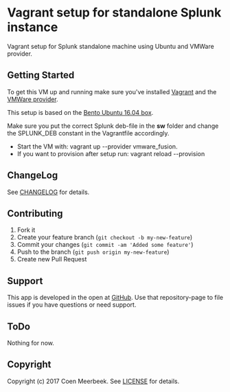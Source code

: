# Vagrant setup for standalone Splunk instance
Vagrant setup for Splunk standalone machine using Ubuntu and VMWare provider.

## Getting Started

To get this VM up and running make sure you've installed [Vagrant](https://www.vagrantup.com/downloads.html) and the [VMWare provider](https://www.vagrantup.com/vmware/index.html).

This setup is based on the [Bento Ubuntu 16.04 box](https://atlas.hashicorp.com/bento/boxes/ubuntu-16.04).

Make sure you put the correct Splunk deb-file in the **sw** folder and change the SPLUNK_DEB constant in the Vagrantfile accordingly.

* Start the VM with: vagrant up --provider vmware_fusion.
* If you want to provision after setup run: vagrant reload --provision

## ChangeLog

See [CHANGELOG](CHANGELOG.md) for details.

## Contributing

1. Fork it
2. Create your feature branch (`git checkout -b my-new-feature`)
3. Commit your changes (`git commit -am 'Added some feature'`)
4. Push to the branch (`git push origin my-new-feature`)
5. Create new Pull Request

## Support

This app is developed in the open at [GitHub](https://github.com/cmeerbeek/splunk-vagrant-ubuntu-vmware). Use that repository-page to file issues if you have questions or need support.

## ToDo

Nothing for now.

## Copyright

 Copyright (c) 2017 Coen Meerbeek. See [LICENSE](LICENSE) for details.
